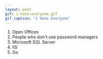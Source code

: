 ```yaml
---
layout: post
gif: i-hate-everyone.gif
gif_caption: "I Hate Everyone"
---
```


1. Open Offices
2. People who don't use password managers
3. Microsoft SQL Server
4. IIS
5. Go
